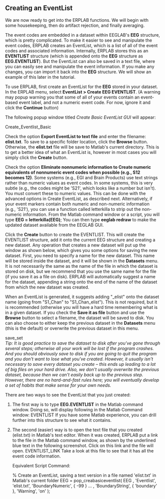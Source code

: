## Creating an EventList
We are now ready to get into the ERPLAB functions.  We will begin with some housekeeping, then do artifact rejection, and finally averaging.

The event codes are embedded in a dataset within EEGLAB's **EEG** structure, which is pretty complicated.  To make it easier to see and manipulate the event codes, ERPLAB creates an EventList, which is a list of all of the event codes and associated information.  Internally, ERPLAB stores this as an **EVENTLIST** structure (which is appended onto the **EEG** structure as **EEG.EVENTLIST**).  But the EventList can also be saved in a text file, where you can easily see and manipulate the event information. If you make any changes, you can import it back into the **EEG** structure.  We will show an example of this later in the tutorial.

To use ERPLAB, first create an EventList for the **EEG** stored in your dataset. In the ERPLAB menu, select **EventList > Create EEG EVENTLIST**. (A warning may popup warning you that some of all of your events contain an event-based event label, and not a numeric event code. For now, ignore it and click the **Continue** button) 

The following popup window titled _Create Basic EventList GUI_ will appear:

Create_Eventlist_Basic

Check the option **Export EventList to text file** and enter the filename: **elist.txt**. To save to a specific folder location, click the **Browse** button. Otherwise, the **elist.txt** file will be save to Matlab's current directory. This is to get a better idea of what an EventList is, however in most cases you will simply click the **Create** button.

Check the option **Eliminate nonnumeric information to Create numeric equivalents of nonnumeric event codes when possible (e.g., S12 becomes 12)**. Some systems (e.g., EGI and Brain Products) use text strings rather than numeric values as event codes. In some systems, this is very subtle (e.g., the codes might be 'S21', which looks like a number but isn't). You must convert these to numeric values. This can be done with the advanced options in Create EventList, as described next. Alternatively, if your event markers contain both numeric and non-numeric information (e.g., 'S21'), you can use a function called letterkilla to strip out the non-numeric information. From the Matlab command window or a script, you will type **EEG = letterkilla(EEG)**; You can then type **eeglab redraw** to make the updated dataset available from the EEGLAB GUI.

Click the **Create** button to create the EVENTLIST. This will create the EVENTLIST structure, add it onto the current EEG structure and creating a new dataset. Any operation that creates a new dataset will put up the window as shown below, which gives you some options for saving the new dataset. First, you need to specify a name for the new dataset. This name will be stored inside the dataset, and it will be shown in the **Datasets** menu. It is not necessarily the same as the name of the file in which the dataset is stored on disk, but we recommend that you use the same name for the file (if you save it as a file on disk). ERPLAB will automatically suggest a name for the dataset, appending a string onto the end of the name of the dataset from which the new dataset was created.

When an EventList is generated, it suggests adding "_elist" onto the dataset name (going from "S1_Chan" to "S1_Chan_elist"). This is not required, but it is recommended (otherwise you will have a hard time remembering what is in a given dataset. If you check the **Save it as file** button and use the **Browse** button to select a filename, the dataset will be saved to disk. You can also choose to either keep the previous dataset in the **Datasets** menu (this is the default) or overwrite the previous dataset in this menu.

save_set  
_Tip: It is good practice to save the dataset to disk after you've gone through several steps; otherwise all your work will be lost if the program crashes.  And you should obviously save to disk if you are going to quit the program and you don't want to lose what you've created.  However, it usually isn't necessary to save every dataset you create – this ends up leading to a lot of big files on your hard drive.  Also, we don't usually overwrite the previous dataset, because then we can't easily back up to the previous step.  However, there are no hard-and-fast rules here; you will eventually develop a set of habits that make sense for your own needs._

There are two ways to see the EventList that you just created:
1. The first way is to type **EEG.EVENTLIST** in the Matlab command window. Doing so, will display following in the Matlab Command window: 
EVENTLIST
If you have some Matlab experience, you can drill further into this structure to see what it contains.
2. The second (easier) way is to open the text file that you created (elist.txt) in Matlab's text editor. When it was created, ERPLAB put a link to the file in the Matlab command window, as shown by the underlined blue text in the following screenshot. Click on this link and the file will open. 
EVENTLIST_LINK
Take a look at this file to see that it has all the event code information.  
    
    Equivalent Script Command:

    % Create an EventList, saving a text version in a file named 'elist.txt' in Matlab's current folder
    EEG  = pop_creabasiceventlist( EEG , 'Eventlist', 'elist.txt', 'BoundaryNumeric', { -99 } ...
                                 , 'BoundaryString', { 'boundary' }, 'Warning', 'on' );
